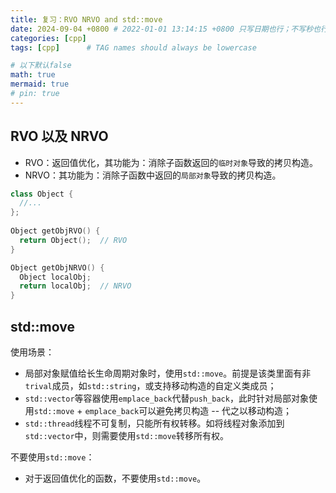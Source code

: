 ```yaml
---
title: 复习：RVO NRVO and std::move
date: 2024-09-04 +0800 # 2022-01-01 13:14:15 +0800 只写日期也行；不写秒也行；这样也行 2022-03-09T00:55:42+08:00
categories: [cpp]
tags: [cpp]      # TAG names should always be lowercase

# 以下默认false
math: true
mermaid: true
# pin: true
---
```


## RVO 以及 NRVO ##

* RVO：返回值优化，其功能为：消除子函数返回的`临时对象`导致的拷贝构造。
* NRVO：其功能为：消除子函数中返回的`局部对象`导致的拷贝构造。

```c++
class Object {
  //...
};
 
Object getObjRVO() {
  return Object();  // RVO
}

Object getObjNRVO() {
  Object localObj;
  return localObj;  // NRVO
}
```

## std::move ##

使用场景：

* 局部对象赋值给长生命周期对象时，使用`std::move`。前提是该类里面有非`trival`成员，如`std::string`，或支持移动构造的自定义类成员；
* `std::vector`等容器使用`emplace_back`代替`push_back`，此时针对局部对象使用`std::move` + `emplace_back`可以避免拷贝构造 -- 代之以移动构造；
* `std::thread`线程不可复制，只能所有权转移。如将线程对象添加到`std::vector`中，则需要使用`std::move`转移所有权。

不要使用`std::move`：

* 对于返回值优化的函数，不要使用`std::move`。
